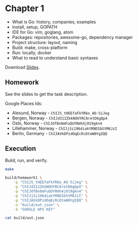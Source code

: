 # Chapter 1

- What is Go: history, companies, examples 
- Install, setup, GOPATH 
- IDE for Go: vim, goglang, atom 
- Packages: repositories, awesome-go, dependency manager 
- Project structure: layout, naming 
- Build: make, cross-platform 
- Run: locally, docker 
- What to read to understand basic syntaxes 

Download [Slides](https://www.slideshare.net/secret/mWiifR3xs0F4mH).

## Homework

See the slides to get the task description.

Google Places Ids:
- Alesund, Norway - `ChIJS_tHEEfaFkYR6o_AO-5iJeg`
- Bergen, Norway - `ChIJd312ZkkNOUYRCAretD6gQp4`
- Oslo, Norway - `ChIJOfBn8mFuQUYRmh4j019gkn4`
- Lillehammer, Norway - `ChIJjSi196diakYRNO1bStM6JzI`
- Berlin, Germany - `ChIJAVkDPzdOqEcRcDteW0YgIQQ`

## Execution

Build, run, and verify.

```bash
make

build/homework1 \
    -p "ChIJS_tHEEfaFkYR6o_AO-5iJeg" \
    -p "ChIJd312ZkkNOUYRCAretD6gQp4" \
    -p "ChIJOfBn8mFuQUYRmh4j019gkn4" \
    -p "ChIJjSi196diakYRNO1bStM6JzI" \
    -p "ChIJAVkDPzdOqEcRcDteW0YgIQQ" \
    -o "build/out.json" \
    -k "GOOGLE API KEY"

cat build/out.json
```
